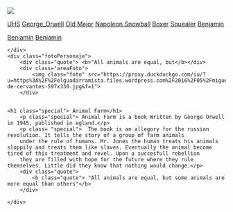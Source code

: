 <html>
<head>
	<link href="https://fonts.googleapis.com/css?family=Indie+Flower" rel="style.css">
<link href="https://fonts.googleapis.com/css?family=ZCOOL+QingKe+HuangYou" rel="style.css">
<link href="https://fonts.googleapis.com/css?family=Indie+Flower" rel="stylesheet">
<link rel="stylesheet" type="text/css" href="style.css">
<title>Index</title>
</head>
<body>
<div id="wrapper">
<div id="navigator">
<a href="index.html"> <img class="piggy" src="https://proxy.duckduckgo.com/iu/?u=https%3A%2F%2Felguadarramista.files.wordpress.com%2F2016%2F05%2Fmiguel-de-cervantes-597x330.jpg&f=1"> </a>

<a href="https://uhs.upr.edu//">UHS</a>
<a href="https://www.britannica.com/biography/George-Orwell"> George_Orwell</a>
<a href="oldMajor.html"> Old Major</a>
<a href="Napoleon.html">Napoleon </a>
<a href="Snowball.html"> Snowball</a>
<a href="Boxer.html"> Boxer</a>
<a href="Squealer.html"> Squealer</a>
<a href="Benjamin.html"> Benjamin</a>
</div> <!-- Cierre de navigator-->
<div class="personaje"> 	
	<div class="infoPersonaje">
        <div id="caja-menu">
            <div id="borde">
                <a href="Benjamin.html"> Benjamin</a>
                <a href="Benjamin.html"> Benjamin</a>
            </div>
        </div>
        
    </div>
    <div class="fotoPersonaje"> 
        <div class="quote"> <b>"All animals are equal, but</b></div>
		<div class="areaFoto">
            <img class="foto" src="https://proxy.duckduckgo.com/iu/?u=https%3A%2F%2Felguadarramista.files.wordpress.com%2F2016%2F05%2Fmiguel-de-cervantes-597x330.jpg&f=1">
        </div>
     
    
    <h1 class="special"> Animal Farm</h1>
        <p class="special"> Animal Farm is a book Written by George Orwell in 1945, published in egland.</p>
        <p class= "special">  The book is an allegory for the russian revolution. It tells the story of a group of farm animals
        under the rule of humans. Mr. Jones the human treats his animals sloppily and treats them like slaves. Eventually the animal become tired of this treatment and revel. Upon a succesfull rebellion 
        they are filled with hope for the future where they rule themselves. Little did they know that nothing would change.</p>
        <div class="quote"> 
            <b class="quote"> "All animals are equal, but some animals are more equal than others"</b>
        </div>
	
    </div>

</div> <!-- cierre div personaje-->

</div><!-- Cierre de Wrapper-->

</body>
</html>
